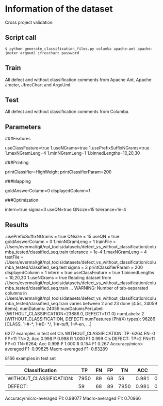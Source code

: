 # Information of the dataset
Cross project validation

## Script call

`$ python generate_classification_files.py columba apache-ant apache-jmeter argouml jfreechart password `

## Train 
All defect and without classification comments from Apache Ant, Apache Jmeter, JfreeChart and ArgoUml

## Test

All defect and without classification comments from Columba. 

## Parameters
###Features

useClassFeature=true
1.useNGrams=true
1.usePrefixSuffixNGrams=true
1.maxNGramLeng=4
1.minNGramLeng=1
1.binnedLengths=10,20,30

###Printing

printClassifier=HighWeight
printClassifierParam=200

###Mapping

goldAnswerColumn=0
displayedColumn=1

###Optimization

intern=true
sigma=3
useQN=true
QNsize=15
tolerance=1e-4

## Results

.usePrefixSuffixNGrams = true
QNsize = 15
useQN = true
goldAnswerColumn = 0
1.minNGramLeng = 1
trainFile = /Users/evermal/git/npl_tools/datasets/defect_vs_without_classification/columba_tested/classified_seq.train
tolerance = 1e-4
1.maxNGramLeng = 4
testFile = /Users/evermal/git/npl_tools/datasets/defect_vs_without_classification/columba_tested/classified_seq.test
sigma = 3
printClassifierParam = 200
displayedColumn = 1
intern = true
useClassFeature = true
1.binnedLengths = 10,20,30
1.useNGrams = true
Reading dataset from /Users/evermal/git/npl_tools/datasets/defect_vs_without_classification/columba_tested/classified_seq.train ...
WARNING: Number of tab-separated columns in /Users/evermal/git/npl_tools/datasets/defect_vs_without_classification/columba_tested/classified_seq.train varies between 2 and 23
done [4.5s, 24059 items].
numDatums: 24059
numDatumsPerLabel: {WITHOUT_CLASSIFICATION=23888.0, DEFECT=171.0}
numLabels: 2 [WITHOUT_CLASSIFICATION, DEFECT]
numFeatures (Phi(X) types): 96286 [CLASS, 1-#-*, 1-#E- */, 1-#-tuff, 1-#-en, ...]

6277 examples in test set
Cls WITHOUT_CLASSIFICATION: TP=6264 FN=0 FP=11 TN=2; Acc 0.998 P 0.998 R 1.000 F1 0.999
Cls DEFECT: TP=2 FN=11 FP=0 TN=6264; Acc 0.998 P 1.000 R 0.154 F1 0.267
Accuracy/micro-averaged F1: 0.99825
Macro-averaged F1: 0.63289

8166 examples in test set

|Classification          | TP |FN |FP |TN  |ACC  | P   |  R  | F1  |
|------------------------|----|---|---|----|-----|-----|-----|-----|
|WITHOUT_CLASSIFICATION: |7950|89 |68 |59  |0.981|0.992|0.989|0.990|
|DEFECT:                 |59  |68 |89 |7950|0.981|0.399|0.465|0.429|

Accuracy/micro-averaged F1: 0.98077
Macro-averaged F1: 0.70966

